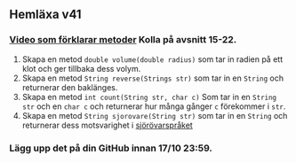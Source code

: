 ## Hemläxa v41

### [Video som förklarar metoder](https://www.youtube.com/watch?v=4vFHOQNoDSc&index=15&list=PLpkWX5olvmC9mkjYhvGbl7VSIMAI7MoFC) Kolla på avsnitt 15-22.

1. Skapa en metod ```double volume(double radius)``` som tar in radien på ett klot och ger tillbaka dess volym.
2. Skapa en metod ```String reverse(Strings str)``` som tar in en ```String``` och returnerar den baklänges.
3. Skapa en metod ```int count(String str, char c)``` Som tar in en ```String str``` och en ```char c``` och returnerar hur många gånger ```c``` förekommer i ```str```.
4. Skapa en metod ```String sjorovare(String str)``` som tar in en ```String``` och returnerar dess motsvarighet i [sjörövarspråket](https://sv.wikipedia.org/wiki/R%C3%B6varspr%C3%A5ket)

### Lägg upp det på din GitHub innan 17/10 23:59.
